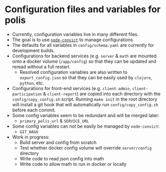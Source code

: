 # Configuration files and variables for polis
* Currently, configuration variables live in many different files. 
* The goal is to use [`node-convict`](https://github.com/mozilla/node-convict) to manage configurations
* The defaults for all variables in `config/schema.yaml` are currently for development builds.
* Configurations for backend services (e.g. `server` & `math` are mounted onto a docker volume (`/app/config`) so that they can be updated and reread without a full restart.
    - Resolved configuration variables are also written to `export_config.json` so that they can be easily used by `clojure`, `python`, etc. 
* Configurations for front-end services (e.g. `client-admin`, `client-participation` & `client-report`) are copied into each directory with the `config/copy_config.sh` script. Running `make init` in the root directory will install a git hook that will automatically run `config/copy_config.sh` before each commit. 
* Some config variables seem to be redundant and will be merged later:
    -  `primary_polis_url` & `SERVICE_URL`
* Some config variables can not be easily be managed by `node-convict`:
    - `GIT_HASH`
* Work in progress:
    - Build server and config from scratch
    - Test whether docker config volume will override `server/config` directory
    - Write code to read json config into math
    - Write code to allow math to run in docker or locally


